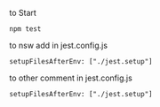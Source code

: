 to Start
``` 
npm test
```
to nsw add in jest.config.js
```
setupFilesAfterEnv: ["./jest.setup"]
```
to other comment in jest.config.js
```
setupFilesAfterEnv: ["./jest.setup"]
```
